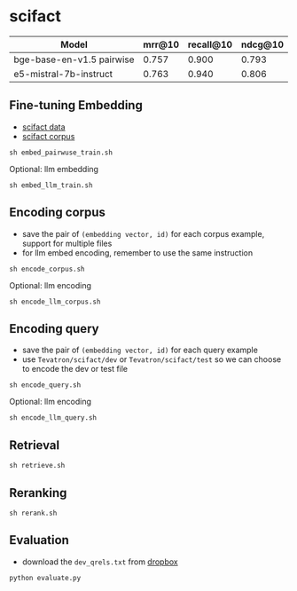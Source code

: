 # scifact


| Model                     | mrr@10 | recall@10 | ndcg@10 |
|---------------------------|--------|-----------|---------|
| bge-base-en-v1.5 pairwise | 0.757  | 0.900     | 0.793   |
| e5-mistral-7b-instruct    | 0.763  | 0.940     | 0.806   |


## Fine-tuning Embedding
- [scifact data](https://huggingface.co/datasets/Tevatron/scifact)
- [scifact corpus](https://huggingface.co/datasets/Tevatron/scifact-corpus)

```shell
sh embed_pairwuse_train.sh
```

Optional: llm embedding
```shell
sh embed_llm_train.sh
```

## Encoding corpus
- save the pair of `(embedding vector, id)` for each corpus example, support for multiple files
- for llm embed encoding, remember to use the same instruction

```shell
sh encode_corpus.sh
```

Optional: llm encoding
```shell
sh encode_llm_corpus.sh
```

## Encoding query
- save the pair of `(embedding vector, id)` for each query example
- use `Tevatron/scifact/dev` or `Tevatron/scifact/test` so we can choose to encode the dev or test file

```shell
sh encode_query.sh
```

Optional: llm encoding
```shell
sh encode_llm_query.sh
```

## Retrieval
```shell
sh retrieve.sh
```

## Reranking
```shell
sh rerank.sh
```

## Evaluation
- download the `dev_qrels.txt` from [dropbox](https://www.dropbox.com/s/lpq8mfynqzsuyy5/dev_qrels.txt)
```shell
python evaluate.py
```
